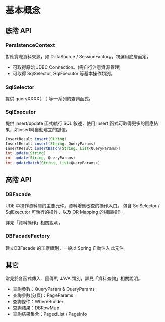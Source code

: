 # 基本概念

## 底階 API

### PersistenceContext  

對應實際資料來源，如 DataSource / SessionFactory，視選用底層而定。
* 可取得原始 JDBC Connection。(需自行注意資源管理)
* 可取得 SqlSelector, SqlExecutor 等基本操作類別。

### SqlSelector

提供 queryXXXX(....) 等一系列的查詢函式。

### SqlExecutor

提供 insert/update 函式執行 SQL 敘述，使用 insert 函式可取得更多的回應結果，如insert時自動建立的鍵值。

``` java 
InsertResult insert(String)
InsertResult insert(String, QueryParams)
InsertResult insertBatch(String, List<QueryParams>)
int update(String)
int update(String, QueryParams)
int updateBatch(String, List<QueryParams>)
```

## 高階 API 

### DBFacade

UDE 中操作資料庫的主要元件。資料增刪改查的操作入口。
包含 SqlSelector / SqlExecutor 可執行的操作，以及 OR Mapping 的相關操作。
 
詳見「資料操作」相關說明。

### DBFacadeFactory

建立DBFacade 的工廠類別，一般以 Spring 自動注入此元件。

## 其它

常見於各函式傳入、回傳的 JAVA 類別，詳見「資料查詢」相關說明。

* 查詢參數：QueryParam & QueryParams
* 查詢參數(分頁)：PageParams
* 查詢條件：WhereBuilder
* 查詢結果：DBRowMap
* 查詢結果集合：PagedList / PageInfo




